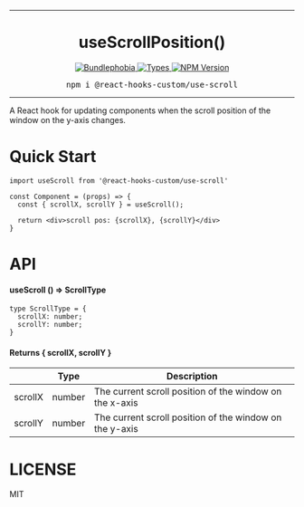<hr>
<div align="center">
  <h1 align="center">
    useScrollPosition()
  </h1>
</div>

<p align="center">
  <a href="https://bundlephobia.com/result?p=@react-hooks-custom/use-scroll">
    <img alt="Bundlephobia" src="https://img.shields.io/bundlephobia/minzip/@react-hooks-custom/use-scroll?style=for-the-badge&labelColor=24292e">
  </a>
  <a aria-label="Types" href="https://www.npmjs.com/package/@react-hooks-custom/use-scroll">
    <img alt="Types" src="https://img.shields.io/npm/types/@react-hooks-custom/use-scroll?style=for-the-badge&labelColor=24292e">
  </a>
  <a aria-label="NPM version" href="https://www.npmjs.com/package/@react-hooks-custom/use-scroll">
    <img alt="NPM Version" src="https://img.shields.io/npm/v/@react-hooks-custom/use-scroll?style=for-the-badge&labelColor=24292e">
  </a>
</p>

<pre align="center">npm i @react-hooks-custom/use-scroll</pre>
<hr>

A React hook for updating components when the scroll position of the window on the y-axis changes.

# Quick Start

```
import useScroll from '@react-hooks-custom/use-scroll'

const Component = (props) => {
  const { scrollX, scrollY } = useScroll();

  return <div>scroll pos: {scrollX}, {scrollY}</div>
}
```

# API

#### **useScroll () => ScrollType**

```
type ScrollType = {
  scrollX: number;
  scrollY: number;
}
```

#### **Returns { scrollX, scrollY }**

|| Type | Description
---|---|---
scrollX | number | The current scroll position of the window on the x-axis
scrollY | number | The current scroll position of the window on the y-axis

# LICENSE

MIT
